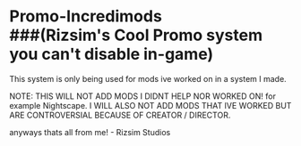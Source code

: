 # Promo-Incredimods <br> <span class="small-text">###(Rizsim's Cool Promo system you can't disable in-game)</span>
This system is only being used for mods ive worked on in a system I made.


NOTE:
THIS WILL NOT ADD MODS I DIDNT HELP NOR WORKED ON!
for example Nightscape.
I WILL ALSO NOT ADD MODS THAT IVE WORKED BUT ARE CONTROVERSIAL BECAUSE OF CREATOR / DIRECTOR.

anyways thats all from me! - Rizsim Studios
